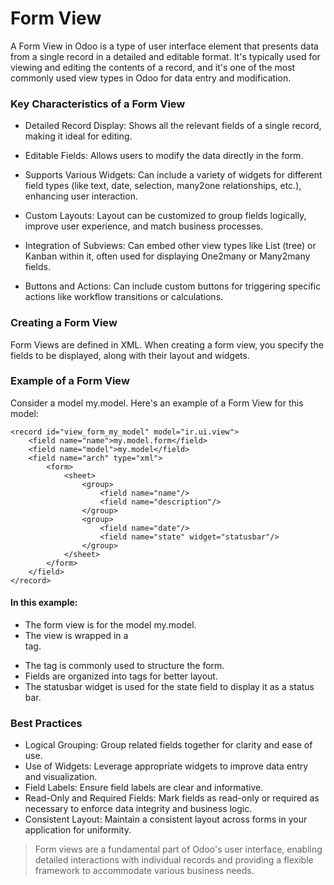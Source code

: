 # Form View 
A Form View in Odoo is a type of user interface element that presents data from a single record in a detailed and editable format. It's typically used for viewing and editing the contents of a record, and it's one of the most commonly used view types in Odoo for data entry and modification.

### Key Characteristics of a Form View
- Detailed Record Display: Shows all the relevant fields of a single record, making it ideal for editing.

- Editable Fields: Allows users to modify the data directly in the form.

- Supports Various Widgets: Can include a variety of widgets for different field types (like text, date, selection, many2one relationships, etc.), enhancing user interaction.

- Custom Layouts: Layout can be customized to group fields logically, improve user experience, and match business processes.

- Integration of Subviews: Can embed other view types like List (tree) or Kanban within it, often used for displaying One2many or Many2many fields.

- Buttons and Actions: Can include custom buttons for triggering specific actions like workflow transitions or calculations.

### Creating a Form View
Form Views are defined in XML. When creating a form view, you specify the fields to be displayed, along with their layout and widgets.

### Example of a Form View
Consider a model my.model. Here's an example of a Form View for this model:

```
<record id="view_form_my_model" model="ir.ui.view">
    <field name="name">my.model.form</field>
    <field name="model">my.model</field>
    <field name="arch" type="xml">
        <form>
            <sheet>
                <group>
                    <field name="name"/>
                    <field name="description"/>
                </group>
                <group>
                    <field name="date"/>
                    <field name="state" widget="statusbar"/>
                </group>
            </sheet>
        </form>
    </field>
</record>
```
#### In this example:

- The form view is for the model my.model.
- The view is wrapped in a <form> tag.
- The <sheet> tag is commonly used to structure the form.
- Fields are organized into <group> tags for better layout.
- The statusbar widget is used for the state field to display it as a status bar.
### Best Practices
- Logical Grouping: Group related fields together for clarity and ease of use.
- Use of Widgets: Leverage appropriate widgets to improve data entry and visualization.
- Field Labels: Ensure field labels are clear and informative.
- Read-Only and Required Fields: Mark fields as read-only or required as necessary to enforce data integrity and business logic.
- Consistent Layout: Maintain a consistent layout across forms in your application for uniformity.
> Form views are a fundamental part of Odoo's user interface, enabling detailed interactions with individual records and providing a flexible framework to accommodate various business needs.





